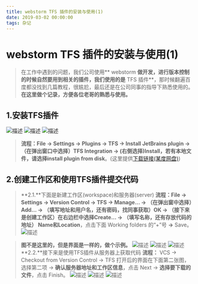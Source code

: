 ```yaml
---
title: webstorm TFS 插件的安装与使用(1)
date: 2019-03-02 00:00:00
tags: 杂记
---
```


# webstorm TFS 插件的安装与使用(1)

>在工作中遇到的问题，我们公司使用** webstorm **做开发，进行版本控制的时候自然要用到相关的插件，我们使用的是** TFS 插件**，那时候翻遍百度都没找到几篇教程，很尴尬，最后还是在公司同事的指导下熟悉使用的。**在这里做个记录，方便各位老哥的熟悉与使用。**

## 1.安装TFS插件
![描述](/images/other/tfs_01_1.png)
![描述](/images/other/tfs_01_2.png)
![描述](/images/other/tfs_01_3.png)
>**流程：**File -> Settings -> Plugins -> TFS -> Install JetBrains plugin -> （在弹出窗口中选择）TFS Integration -> (右侧选择)Install，若有本地文件，请选择**install plugin from disk**。(这里提供[下载链接(某度网盘)][1])

## 2.创建工作区和使用TFS插件提交代码
>**2.1.**下面是新建工作区(workspace)和服务器(server)
**流程：**File **->** Settings **->** Version Control **->** TFS **->** Manage... **->** （在弹出窗中选择）Add... **->** （填写地址和用户名，还有密码，找同事获取）OK **->** （接下来是创建工作区）**在右边栏中选择**Create... **->** （填写名称，还有存放代码的地址） **Name**和**Location**，点击下面 Working folders 的“+”号 **->** Save。
![描述](/images/other/tfs_01_4.png)

>**图不是这里的，但是界面是一样的，做个示例。**
![描述](/images/other/tfs_01_5.png)
![描述](/images/other/tfs_01_6.png)
![描述](/images/other/tfs_01_7.png)
>**2.2.**接下来是使用TFS插件从服务器上获取代码
**流程：** VCS -> Checkout from Version Control -> TFS 打开后的界面在下面第二张图，选择第二项 -> **确认服务器地址和工作区信息**，点击 Next -> **选择要下载的文件**，点击 Finish。
![描述](/images/other/tfs_01_8.png)
![描述](/images/other/tfs_01_9.png)
![描述](/images/other/tfs_01_10.png)



  [1]: https://pan.baidu.com/s/10GNA_xlWbCR4HlHqGM2IPQ